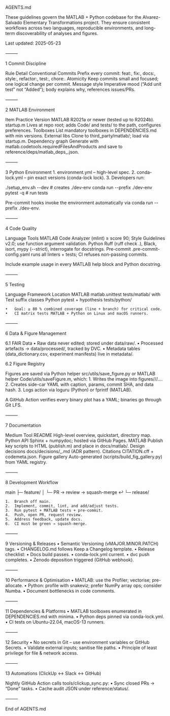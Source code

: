 AGENTS.md

These guidelines govern the MATLAB + Python codebase for the Alvarez-Salvado Elementary Transformations project. They ensure consistent workflows across two languages, reproducible environments, and long-term discoverability of analyses and figures.

Last updated: 2025-05-23

⸻

1  Commit Discipline

Rule	Detail
Conventional Commits	Prefix every commit: feat:, fix:, docs:, style:, refactor:, test:, chore:.
Atomicity	Keep commits small and focused; one logical change per commit.
Message style	Imperative mood (“Add unit test” not “Added”); body explains why, references issues/PRs.


⸻

2  MATLAB Environment

Item	Practice
Version	MATLAB R2021a or newer (tested up to R2024b).
startup.m	Lives at repo root; adds Code/ and tests/ to the path, configures preferences.
Toolboxes	List mandatory toolboxes in DEPENDENCIES.md with min versions.
External libs	Clone to third_party/matlab/; load via startup.m.
Dependency graph	Generate with matlab.codetools.requiredFilesAndProducts and save to reference/deps/matlab_deps_<date>.json.


⸻

3  Python Environment
	1.	environment.yml – high-level spec.
	2.	conda-lock.yml – pin exact versions (conda-lock lock).
	3.	Developers run:

./setup_env.sh --dev        # creates ./dev-env
conda run --prefix ./dev-env pytest -q   # run tests

Pre-commit hooks invoke the environment automatically via conda run --prefix ./dev-env.

⸻

4  Code Quality

Language	Tools
MATLAB	Code Analyzer (mlint) ≥ score 90; Style Guidelines v2.0; use function argument validation.
Python	Ruff (ruff check .), Black, isort, mypy (--strict), interrogate for docstrings.
Pre-commit	.pre-commit-config.yaml runs all linters + tests; CI refuses non-passing commits.

Include example usage in every MATLAB help block and Python docstring.

⸻

5  Testing

Language	Framework	Location
MATLAB	matlab.unittest	tests/matlab/ with Test suffix classes
Python	pytest + hypothesis	tests/python/

	•	Goal: ≥ 80 % combined coverage (line + branch) for critical code.
	•	CI matrix tests MATLAB + Python on Linux and macOS runners.

⸻

6  Data & Figure Management

6.1  FAIR Data
	•	Raw data never edited; stored under data/raw/.
	•	Processed artefacts → data/processed/, tracked by DVC.
	•	Metadata tables (data_dictionary.csv, experiment manifests) live in metadata/.

6.2  Figure Registry

Figures are saved via Python helper src/utils/save_figure.py or MATLAB helper Code/utils/saveFigure.m, which:
	1.	Writes the image into figures/<year>/<purpose>/….
	2.	Creates side-car YAML with caption, params, commit SHA, and data hash.
	3.	Logs action via loguru (Python) or fprintf (MATLAB).

A GitHub Action verifies every binary plot has a YAML; binaries go through Git LFS.

⸻

7  Documentation

Medium	Tool
README	High-level overview, quickstart, directory map.
Python API	Sphinx + numpydoc; hosted via GitHub Pages.
MATLAB	Publish key scripts to HTML (publish.m) and place in docs/matlab/.
Design decisions	docs/decisions/<YYYY-MM-DD>_<slug>.md (ADR pattern).
Citations	CITATION.cff + codemeta.json.
Figure gallery	Auto-generated (scripts/build_fig_gallery.py) from YAML registry.


⸻

8  Development Workflow

main
 ├─ feature/<topic>
 │    └─ PR → review → squash-merge ↩︎
 └─ release/<version>

	1.	Branch off main.
	2.	Implement, commit, lint, and add/adjust tests.
	3.	Run pytest + MATLAB tests + pre-commit.
	4.	Push, open PR, request review.
	5.	Address feedback, update docs.
	6.	CI must be green → squash-merge.

⸻

9  Versioning & Releases
	•	Semantic Versioning (vMAJOR.MINOR.PATCH) tags.
	•	CHANGELOG.md follows Keep a Changelog template.
	•	Release checklist:
	•	Docs build passes.
	•	conda-lock.yml current.
	•	dvc push completes.
	•	Zenodo deposition triggered (GitHub webhook).

⸻

10  Performance & Optimisation
	•	MATLAB: use the Profiler; vectorise; pre-allocate.
	•	Python: profile with snakeviz; prefer NumPy array ops; consider Numba.
	•	Document bottlenecks in code comments.

⸻

11  Dependencies & Platforms
	•	MATLAB toolboxes enumerated in DEPENDENCIES.md with minima.
	•	Python deps pinned via conda-lock.yml.
	•	CI tests on Ubuntu-22.04, macOS-13 runners.

⸻

12  Security
	•	No secrets in Git – use environment variables or GitHub Secrets.
	•	Validate external inputs; sanitise file paths.
	•	Principle of least privilege for file & network access.

⸻

13  Automations (ClickUp ↔ Slack ↔ GitHub)

Nightly GitHub Action calls tools/clickup_sync.py:
	•	Sync closed PRs → “Done” tasks.
	•	Cache audit JSON under reference/status/.

⸻

End of AGENTS.md